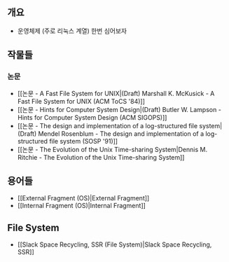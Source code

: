 ## 개요

- 운영체제 (주로 리눅스 계열) 한번 심어보자

## 작물들

### 논문

- [[논문 - A Fast File System for UNIX|(Draft) Marshall K. McKusick - A Fast File System for UNIX (ACM ToCS '84)]]
- [[논문 - Hints for Computer System Design|(Draft) Butler W. Lampson - Hints for Computer System Design (ACM SIGOPS)]]
- [[논문 - The design and implementation of a log-structured file system|(Draft) Mendel Rosenblum - The design and implementation of a log-structured file system (SOSP '91)]]
- [[논문 - The Evolution of the Unix Time-sharing System|Dennis M. Ritchie - The Evolution of the Unix Time-sharing System]]

## 용어들

- [[External Fragment (OS)|External Fragment]]
- [[Internal Fragment (OS)|Internal Fragment]]

## File System

- [[Slack Space Recycling, SSR (File System)|Slack Space Recycling, SSR]]